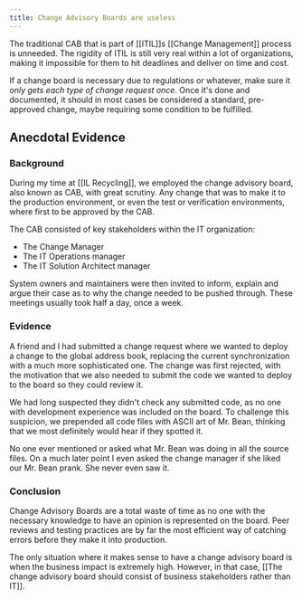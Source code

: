 ```yaml
---
title: Change Advisory Boards are useless
---
```


The traditional CAB that is part of [[ITIL]]s [[Change Management]] process is unneeded. The rigidity of ITIL is still very real within a lot of organizations, making it impossible for them to hit deadlines and deliver on time and cost. 

If a change board is necessary due to regulations or whatever, make sure it *only gets each type of change request once*. Once it's done and documented, it should in most cases be considered a standard, pre-approved change, maybe requiring some condition to be fulfilled.

## Anecdotal Evidence

### Background

During my time at [[IL Recycling]], we employed the change advisory board, also known as CAB, with great scrutiny. Any change that was to make it to the production environment, or even the test or verification environments, where first to be approved by the CAB.

The CAB consisted of key stakeholders within the IT organization:

- The Change Manager
- The IT Operations manager
- The IT Solution Architect manager

System owners and maintainers were then invited to inform, explain and argue their case as to why the change needed to be pushed through. These meetings usually took half a day, once a week.

### Evidence

A friend and I had submitted a change request where we wanted to deploy a change to the global address book, replacing the current synchronization with a much more sophisticated one. The change was first rejected, with the motivation that we also needed to submit the code we wanted to deploy to the board so they could review it.

We had long suspected they didn't check any submitted code, as no one with development experience was included on the board. To challenge this suspicion, we prepended all code files with ASCII art of Mr. Bean, thinking that we most definitely would hear if they spotted it. 

No one ever mentioned or asked what Mr. Bean was doing in all the source files. On a much later point I even asked the change manager if she liked our Mr. Bean prank. She never even saw it.

### Conclusion

Change Advisory Boards are a total waste of time as no one with the necessary knowledge to have an opinion is represented on the board. Peer reviews and testing practices are by far the most efficient way of catching errors before they make it into production. 

The only situation where it makes sense to have a change advisory board is when the business impact is extremely high. However, in that case, [[The change advisory board should consist of business stakeholders rather than IT]].
